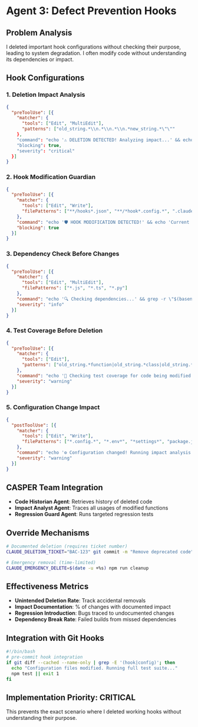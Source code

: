 # Agent 3: Defect Prevention Hooks

## Problem Analysis
I deleted important hook configurations without checking their purpose, leading to system degradation. I often modify code without understanding its dependencies or impact.

## Hook Configurations

### 1. Deletion Impact Analysis
```json
{
  "preToolUse": [{
    "matcher": {
      "tools": ["Edit", "MultiEdit"],
      "patterns": ["old_string.*\\n.*\\n.*\\n.*new_string.*\"\""
    },
    "command": "echo '⚠️ DELETION DETECTED! Analyzing impact...' && echo 'Code being removed:' && echo '{CLAUDE_OLD_STRING}' | head -20 && read -p 'Document purpose of deleted code: ' purpose && echo \"$purpose\" > .deletion-log",
    "blocking": true,
    "severity": "critical"
  }]
}
```

### 2. Hook Modification Guardian
```json
{
  "preToolUse": [{
    "matcher": {
      "tools": ["Edit", "Write"],
      "filePatterns": ["**/hooks*.json", "**/*hook*.config.*", ".claude/hooks.json"]
    },
    "command": "echo '🛡️ HOOK MODIFICATION DETECTED!' && echo 'Current hooks:' && jq '.preToolUse[]?.description // .postToolUse[]?.description' {CLAUDE_FILE_PATH} 2>/dev/null && read -p 'Explain why each hook should be modified: ' reason && echo \"$reason\" >> .hook-change-log",
    "blocking": true
  }]
}
```

### 3. Dependency Check Before Changes
```json
{
  "preToolUse": [{
    "matcher": {
      "tools": ["Edit", "MultiEdit"],
      "filePatterns": ["*.js", "*.ts", "*.py"]
    },
    "command": "echo '🔍 Checking dependencies...' && grep -r \"$(basename {CLAUDE_FILE_PATH} | cut -d. -f1)\" --include='*.{js,ts,py}' . | grep -E '(import|require|from)' | head -10",
    "severity": "info"
  }]
}
```

### 4. Test Coverage Before Deletion
```json
{
  "preToolUse": [{
    "matcher": {
      "tools": ["Edit"],
      "patterns": ["old_string.*function|old_string.*class|old_string.*def"]
    },
    "command": "echo '🧪 Checking test coverage for code being modified...' && funcname=$(echo '{CLAUDE_OLD_STRING}' | grep -oE '(function|class|def) \\w+' | awk '{print $2}') && grep -r \"$funcname\" --include='*test*' . || echo '⚠️ No tests found for this code!'",
    "severity": "warning"
  }]
}
```

### 5. Configuration Change Impact
```json
{
  "postToolUse": [{
    "matcher": {
      "tools": ["Edit", "Write"],
      "filePatterns": ["*.config.*", "*.env*", "*settings*", "package.json"]
    },
    "command": "echo '⚙️ Configuration changed! Running impact analysis...' && npm run build --dry-run 2>/dev/null || echo 'Build check not available' && echo 'Services that may be affected:' && ps aux | grep -E 'node|python|docker' | grep -v grep",
    "severity": "warning"
  }]
}
```

## CASPER Team Integration
- **Code Historian Agent**: Retrieves history of deleted code
- **Impact Analyst Agent**: Traces all usages of modified functions
- **Regression Guard Agent**: Runs targeted regression tests

## Override Mechanisms
```bash
# Documented deletion (requires ticket number)
CLAUDE_DELETION_TICKET="BAC-123" git commit -m "Remove deprecated code"

# Emergency removal (time-limited)
CLAUDE_EMERGENCY_DELETE=$(date -u +%s) npm run cleanup
```

## Effectiveness Metrics
- **Unintended Deletion Rate**: Track accidental removals
- **Impact Documentation**: % of changes with documented impact
- **Regression Introduction**: Bugs traced to undocumented changes
- **Dependency Break Rate**: Failed builds from missed dependencies

## Integration with Git Hooks
```bash
#!/bin/bash
# pre-commit hook integration
if git diff --cached --name-only | grep -E '(hook|config)'; then
  echo "Configuration files modified. Running full test suite..."
  npm test || exit 1
fi
```

## Implementation Priority: CRITICAL
This prevents the exact scenario where I deleted working hooks without understanding their purpose.
